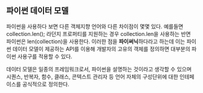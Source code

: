 ## 파이썬 데이터 모델
파이썬을 사용하다 보면 다른 객체지향 언어와 다른 차이점이 몇몇 있다. 예를들면 collection.len(); 라던지 프로퍼티를 지원하는 경우 collection.len을 사용하는 반면 파이썬은 len(collection)을 사용한다. 이러한 점을 **파이써닉**하다라고 하는데 이는 파이썬 데이터 모델이 제공하는 API를 이용해 개발자의 고유의 객체를 정의하면 대부분의 파이썬 사용구를 적용할 수 있다.

데이터 모델은 일종의 프레임워크로서, 파이썬을 설명하는 것이라고 생각할 수 있으며 시퀀스, 반복자, 함수, 클래스, 콘텍스트 관리자 등 언어 자체의 구성단위에 대한 인테페이스를 공식적으로 정의한다.


